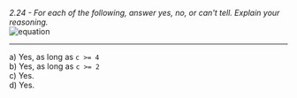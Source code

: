 *2.24 - For each of the following, answer yes, no, or can't tell. Explain your reasoning.*  
![equation](https://github.com/jonathantorres/adm/blob/master/ch2/img/2-24.png)
***
a) Yes, as long as `c >= 4`  
b) Yes, as long as `c >= 2`  
c) Yes.  
d) Yes.  
